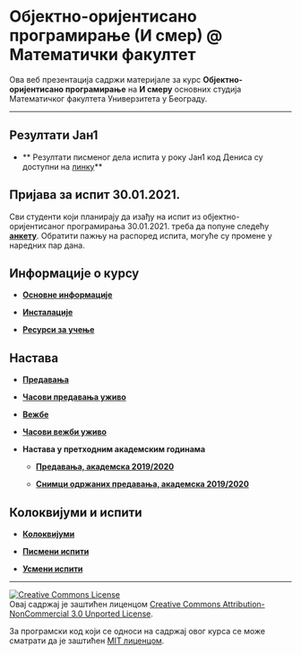# Објектно-оријентисано програмирање (И смер) @ Математички факултет

Ова веб презентација садржи материјале за курс **Објектно-оријентисано програмирање** на **И смеру** основних студија Математичког факултета Универзитета у Београду.

---

## Резултати Јан1

* ** Резултати писменог дела испита у року Јан1 код Дениса су доступни на [линку](/pismeni-ispiti/info/202021/jan1/oop.jan1.denis.pdf)**

## Пријава за испит 30.01.2021.
Сви студенти који планирају да изађу на испит из објектно-оријентисаног програмирања 30.01.2021. треба да попуне следећу **[анкету](https://docs.google.com/forms/d/e/1FAIpQLSefR1n1e1YNqVnuvGb8w3YG9qdvOyIJqGzIo8EFfMxJm-Nqow/viewform?usp=sf_link)**. Обратити пажњу на распоред испита, могуће су промене у наредних пар дана.


## Информације о курсу

* **[Основне информације](/informacije/README-2020-21.md)**

* **[Инсталације](/INSTALACIJE-2020-21.md)**

* **[Ресурси за учење](/RESURSI-ZA-UCENJE-2020-21.md)**

## Настава

* **[Предавања](/predavanja/README-2020-21.md)**

* **[Часови предавања уживо](/predavanja/casovi-uzivo/README-2020-21.md)**

* **[Вежбе](/vezbe/README.md)**

* **[Часови вежби уживо](/vezbe/casovi-uzivo/README.md)**

* **Настава у претходним академским годинама**

  * **[Предавања, академска 2019/2020](/predavanja/README-2019-20.md)**

  * **[Снимци одржаних предавања, академска 2019/2020](/predavanja/casovi-uzivo/README-2019-20.md)**

## Колоквијуми и испити

* **[Колоквијуми](/kolokvijumi/README.md)**

* **[Писмени испити](/pismeni-ispiti/README.md)**

* **[Усмени испити](/usmeni-ispiti/README.md)**

---

<a rel="license" href="http://creativecommons.org/licenses/by-nc/3.0/"><img alt="Creative Commons License" style="border-width:0" src="https://i.creativecommons.org/l/by-nc/3.0/88x31.png" /></a><br />Овај садржај је заштићен лиценцом <a rel="license" href="http://creativecommons.org/licenses/by-nc/3.0/">Creative Commons Attribution-NonCommercial 3.0 Unported License</a>.

За програмски код који се односи на садржај овог курса се може сматрати да је заштићен [MIT лиценцом](/LICENSE).

